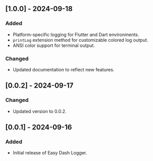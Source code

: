 ## [1.0.0] - 2024-09-18
### Added
- Platform-specific logging for Flutter and Dart environments.
- `printLog` extension method for customizable colored log output.
- ANSI color support for terminal output.

### Changed
- Updated documentation to reflect new features.

## [0.0.2] - 2024-09-17
### Changed
- Updated version to 0.0.2.

## [0.0.1] - 2024-09-16
### Added
- Initial release of Easy Dash Logger.
